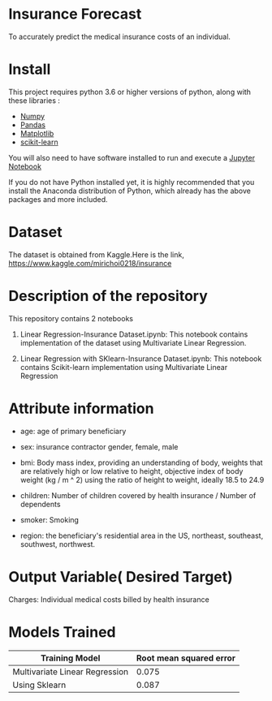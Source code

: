 # Insurance Forecast 
   To accurately predict the medical insurance costs of an individual.
   
# Install
This project requires python 3.6 or higher versions of python, along with these libraries :
* [Numpy](https://www.numpy.org)
* [Pandas](https://pandas.pydata.org)
* [Matplotlib](https://matplotlib.org)
* [scikit-learn](https://scikit-learn.or/stable/)

You will also need to have software installed to run and execute a [Jupyter Notebook](https://jupyter.org/)

If you do not have Python installed yet, it is highly recommended that you install the Anaconda distribution of Python, which already has 
the above packages and more included.

# Dataset
   The dataset is obtained from Kaggle.Here is the link,
   https://www.kaggle.com/mirichoi0218/insurance
   
# Description of the repository
This repository contains 2 notebooks
  1. Linear Regression-Insurance Dataset.ipynb: 
      This notebook contains implementation of the dataset using Multivariate Linear Regression.
      
  2. Linear Regression with SKlearn-Insurance Dataset.ipynb:
      This notebook contains Scikit-learn implementation using Multivariate Linear Regression

# Attribute information
* age: age of primary beneficiary

* sex: insurance contractor gender, female, male

* bmi: Body mass index, providing an understanding of body, weights that are relatively high or low relative to height, objective index of        body weight (kg / m ^ 2) using the ratio of height to weight, ideally 18.5 to 24.9

* children: Number of children covered by health insurance / Number of dependents

* smoker: Smoking

* region: the beneficiary's residential area in the US, northeast, southeast, southwest, northwest.

# Output Variable( Desired Target)
  Charges: Individual medical costs billed by health insurance
  
# Models Trained 
  | Training Model  | Root mean squared error |
  | ----------------| ------------------------|
  | Multivariate Linear Regression | 0.075   |
  | Using Sklearn                  | 0.087   |
